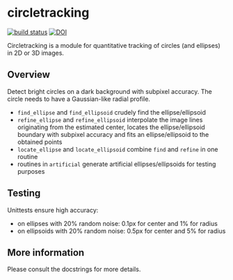 circletracking
==============

[![build status](https://travis-ci.org/caspervdw/circletracking.png?branch=master)](https://travis-ci.org/caspervdw/circletracking) [![DOI](https://zenodo.org/badge/doi/10.5281/zenodo.47216.svg)](http://dx.doi.org/10.5281/zenodo.47216)

Circletracking is a module for quantitative tracking of circles (and ellipses) in 2D or 3D images.

Overview
--------
Detect bright circles on a dark background with subpixel accuracy. The circle needs to have a Gaussian-like radial profile.
- `find_ellipse` and `find_ellipsoid` crudely find the ellipse/ellipsoid
- `refine_ellipse` and `refine_ellipsoid` interpolate the image lines originating from the estimated center, locates the ellipse/ellipsoid boundary with subpixel accuracy and fits an ellipse/ellipsoid to the obtained points
- `locate_ellipse` and `locate_ellipsoid` combine `find` and `refine` in one routine
- routines in `artificial` generate artificial ellipses/ellipsoids for testing purposes

Testing
-------
Unittests ensure high accuracy:
- on ellipses with 20% random noise: 0.1px for center and 1% for radius
- on ellipsoids with 20% random noise: 0.5px for center and 5% for radius

More information
----------------
Please consult the docstrings for more details.
